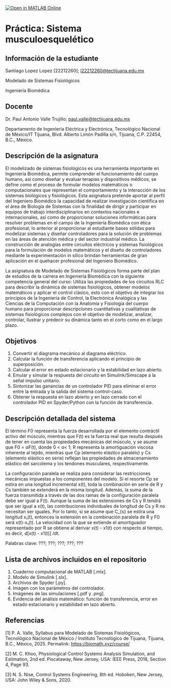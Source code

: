 [![Open in MATLAB Online](https://www.mathworks.com/images/responsive/global/open-in-matlab-online.svg)](https://matlab.mathworks.com/open/github/v1?repo=Santiagolopezlopez/Practica5MSF)

# Práctica: Sistema musculoesquelético

## Información de la estudiante

Santiago Lopez Lopez [22212260]; l22212260@tectijuana.edu.mx

Modelado de Sistemas Fisiológicos

Ingeniería Biomédica

## Docente

Dr. Paul Antonio Valle Trujillo; paul.valle@tectijuana.edu.mx

Departamento de Ingeniería Eléctrica y Electrónica, Tecnológico Nacional de México/IT Tijuana, Blvd. Alberto Limón Padilla s/n, Tijuana, C.P. 22454, B.C., México.

## Descripción de la asignatura

El modelizado de sistemas fisiológicos es una herramienta importante en Ingeniería Biomédica, permite comprender el funcionamiento del cuerpo humano, así como diseñar y evaluar terapias y dispositivos médicos; se define como el proceso de formular modelos matemáticos o computacionales que representan el comportamiento y la interacción de los sistemas biológicos y fisiológicos. Esta asignatura pretende aportar al perfil del Ingeniero Biomédico la capacidad de realizar investigación científica en el área de Biología de Sistemas con la finalidad de dirigir y participar en equipos de trabajo interdisciplinarios en contextos nacionales e internacionales, así como de proporcionar soluciones informáticas para resolver problemas en el campo de la Ingeniería Biomédica con ética profesional; lo anterior al proporcionar al estudiante bases sólidas para modelizar sistemas y diseñar controladores para la solución de problemas en las áreas de atención médica y del sector industrial médico. La construcción de analogías entre circuitos eléctricos y sistemas fisiológicos para la formulación de modelos matemáticos y el diseño de controladores mediante la experimentación in silico brindan herramientas de gran aplicación en el quehacer profesional del Ingeniero Biomédico.

La asignatura de Modelado de Sistemas Fisiológicos forma parte del plan de estudios de la carrera en Ingeniería Biomédica con la siguiente competencia general del curso: Utiliza las propiedades de los circuitos RLC para describir la dinámica de sistemas fisiológicos, obtener modelos matemáticos y aplicar el control clásico, esto con el objetivo de integrar los principios de la Ingeniería de Control, la Electrónica Analógica y las Ciencias de la Computación con la Anatomía y Fisiología del cuerpo humano para proporcionar descripciones cuantitativas y cualitativas de sistemas fisiológicos complejos con el objetivo de modelizar, analizar, controlar, ilustrar y predecir su dinámica tanto en el corto como en el largo plazo.

## Objetivos

1. Convertir el diagrama mecánico al diagrama eléctrico.
2. Calcular la función de transferencia aplicando el principio de superposición.
3. Calcular el error en estado estacionario y la estabilidad en lazo abierto.
4. Emular y simular la respuesta del circuito en Simulink/Simscape a la señal impulso unitario.
5. Sintonizar las ganancias de un controlador PID para eliminar el error entre la entrada y la salida del sistema control-caso.
6. Obtener la respuesta en lazo abierto y en lazo cerrado con el controlador PID en Spyder/Python con la función de transferencia.

## Descripción detallada del sistema

El término F0 representa la fuerza desarrollada por el elemento contráctil activo del músculo, mientras que F(t) es la fuerza real que resulta después de tener en cuenta las propiedades mecánicas del músculo, y se asume que F0 = αF(t), donde 0 < α< 1; R representa la amortiguación viscosa inherente al tejido, mientras que Cp (elemento elástico paralelo) y Cs (elemento elástico en serie) reflejan las propiedades de almacenamiento elástico del sarcolema y los tendones musculares, respectivamente.

La configuración paralela se realiza para considerar las restricciones mecánicas impuestas a los componentes del modelo. Si el resorte Cp se estira en una longitud incremental x(t), toda la combinación en serie de R y Cs también se extenderá en la misma longitud. Además, la suma de la fuerza transmitida a través de las dos ramas de la configuración paralela debe ser igual a F(t). Aunque la suma de las extensiones de Cs y R tendrá que ser igual a x(t), las contribuciones individuales de longitud de Cs y R no necesitan ser iguales. Por lo tanto, si se asume que C\_{s} se estira una longitud x₁(t), entonces la extensión en la combinación paralela de R y F0 será x(t)-x₁(t). La velocidad con la que se extiende el amortiguador representado por R se obtiene al derivar x(t) - x1(t) con respecto al tiempo, es decir, d\[x(t) - x1(t)] /dt.

Palabras clave: ???; ???; ???; ???; ???

## Lista de archivos incluidos en el repositorio

1. Cuaderno computacional de MATLAB \[.mlx].
2. Modelo de Simulink \[.slx].
3. Archivos de Spyder \[.py].
4. Imagen con los parámetros del controlador.
5. Imágenes de las simulaciones \[.pdf y .png].
6. Evidencia del análisis matemático: función de transferencia, error en estado estacionario y estabilidad en lazo abierto.

## Referencias

\[1] P. A. Valle, Syllabus para Modelado de Sistemas Fisiológicos, Tecnológico Nacional de México / Instituto Tecnológico de Tijuana, Tijuana, B.C., México, 2025. Permalink: https://biomath.xyz/course/

\[2] M. C. Khoo, Physiological Control Systems Analysis Simulation, and Estimation, 2nd ed. Piscataway, New Jersey, USA: IEEE Press, 2018, Section 4, Page 93.

\[3] N. S. Nise, Control Systems Engineering, 8th ed. Hoboken, New Jersey, USA: John Wiley \& Sons, 2020.

